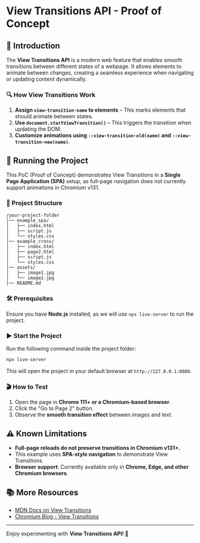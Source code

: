 # View Transitions API - Proof of Concept

## 📌 Introduction
The **View Transitions API** is a modern web feature that enables smooth transitions between different states of a webpage. It allows elements to animate between changes, creating a seamless experience when navigating or updating content dynamically.

### 🔍 How View Transitions Work
1. **Assign `view-transition-name` to elements** – This marks elements that should animate between states.
2. **Use `document.startViewTransition()`** – This triggers the transition when updating the DOM.
3. **Customize animations using `::view-transition-old(name)` and `::view-transition-new(name)`**.

## 🚀 Running the Project
This PoC (Proof of Concept) demonstrates View Transitions in a **Single Page Application (SPA)** setup, as full-page navigation does not currently support animations in Chromium v131.

### 📂 Project Structure
```
/your-project-folder
│── example_spa/
│   ├── index.html
│   ├── script.js
│   └── styles.css
│── example_cross/
│   ├── index.html
│   ├── page2.html
│   ├── script.js
│   └── styles.css
│── assets/
│   ├── image1.jpg
│   └── image2.jpg
│── README.md
```

### 🛠️ Prerequisites
Ensure you have **Node.js** installed, as we will use `npx live-server` to run the project.

### ▶️ Start the Project
Run the following command inside the project folder:
```sh
npx live-server
```
This will open the project in your default browser at `http://127.0.0.1:8080`.

### 🎬 How to Test
1. Open the page in **Chrome 111+ or a Chromium-based browser**.
2. Click the "Go to Page 2" button.
3. Observe the **smooth transition effect** between images and text.

## ⚠️ Known Limitations
- **Full-page reloads do not preserve transitions in Chromium v131+.**
- This example uses **SPA-style navigation** to demonstrate View Transitions.
- **Browser support**: Currently available only in **Chrome, Edge, and other Chromium browsers**.

## 📚 More Resources
- [MDN Docs on View Transitions](https://developer.mozilla.org/en-US/docs/Web/API/View_Transitions_API)
- [Chromium Blog - View Transitions](https://developer.chrome.com/docs/web-platform/view-transitions/)

---
Enjoy experimenting with **View Transitions API! 🚀**
